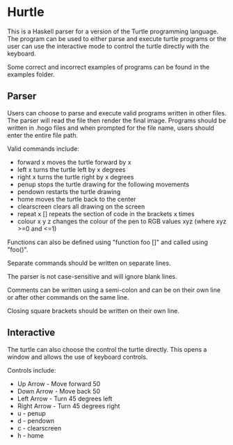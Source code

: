 # Hurtle

This is a Haskell parser for a version of the Turtle programming language.
The program can be used to either parse and execute turtle programs or the user can use the 
interactive mode to control the turtle directly with the keyboard.

Some correct and incorrect examples of programs can be found in the examples folder.


## Parser

Users can choose to parse and execute valid programs written in other files. The parser will read 
the file then render the final image. Programs should be written in .hogo files and when prompted 
for the file name, users should enter the entire file path.

Valid commands include:
- forward x        moves the turtle forward by x
- left x           turns the turtle left by x degrees
- right x          turns the turtle right by x degrees
- penup            stops the turtle drawing for the following movements
- pendown          restarts the turtle drawing
- home             moves the turtle back to the center
- clearscreen      clears all drawing on the screen
- repeat x []      repeats the section of code in the brackets x times
- colour x y z     changes the colour of the pen to RGB values xyz (where xyz >=0 and <=1)

Functions can also be defined using "function foo []" and called using "foo()".

Separate commands should be written on separate lines.

The parser is not case-sensitive and will ignore blank lines.

Comments can be written using a semi-colon and can be on their own line or after other commands 
on the same line.

Closing square brackets should be written on their own line.


## Interactive

The turtle can also choose the control the turtle directly. This opens a window and allows the use
of keyboard controls.

Controls include:
- Up Arrow - Move forward 50
- Down Arrow - Move back 50
- Left Arrow - Turn 45 degrees left
- Right Arrow - Turn 45 degrees right
- u - penup
- d - pendown
- c - clearscreen
- h - home
    

    
